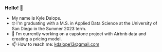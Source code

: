 ### Hello! 👋

<!--
**kyledalope/kyledalope** is a ✨ _special_ ✨ repository because its `README.md` (this file) appears on your GitHub profile.

Here are some ideas to get you started:

- 🔭 I’m currently working on ...
- 🌱 I’m currently learning ...
- 👯 I’m looking to collaborate on ...
- 🤔 I’m looking for help with ...
- 💬 Ask me about ...
- 📫 How to reach me: ...
- 😄 Pronouns: ...
- ⚡ Fun fact: ...
-->

- My name is Kyle Dalope.
- 🤓 I'm graduating with a M.S. in Applied Data Science at the University of San Diego in the Summer 2023 term.
- 🔭 I’m currently working on a capstone project with Airbnb data and creating a pricing model.
- 📫 How to reach me: kdalope13@gmail.com


